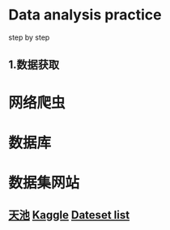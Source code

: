 Data analysis practice
===

step by step

1.数据获取
---
# 网络爬虫
# 数据库
# 数据集网站
## [天池](https://tianchi.aliyun.com/home/) [Kaggle](https://www.kaggle.com/) [Dateset list](https://www.datasetlist.com)

